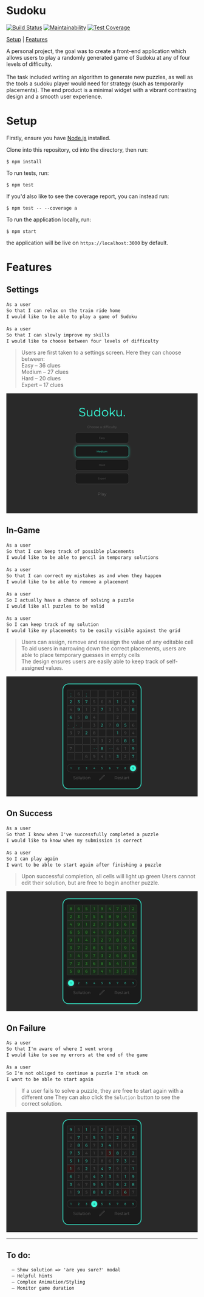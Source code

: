 # Sudoku
[![Build Status](https://travis-ci.com/samfolo/sudoku.svg?branch=master)](https://travis-ci.com/samfolo/sudoku) [![Maintainability](https://api.codeclimate.com/v1/badges/22821d713c1085d97684/maintainability)](https://codeclimate.com/github/samfolo/sudoku/maintainability) [![Test Coverage](https://api.codeclimate.com/v1/badges/22821d713c1085d97684/test_coverage)](https://codeclimate.com/github/samfolo/sudoku/test_coverage)

[Setup](#setup) | [Features](#features)

A personal project, the goal was to create a front-end application which allows users to play a randomly generated game of Sudoku at any of four levels of difficulty.<br /><br />The task included writing an algorithm to generate new puzzles, as well as the tools a sudoku player would need for strategy (such as temporarily placements).  The end product is a minimal widget with a vibrant contrasting design and a smooth user experience.

# Setup

Firstly, ensure you have <a href="https://nodejs.org">Node.js</a> installed.

Clone into this repository, cd into the directory, then run:
```
$ npm install
```

To run tests, run:
```
$ npm test
```

If you'd also like to see the coverage report, you can instead run:
```
$ npm test -- --coverage a
```

To run the application locally, run:
```
$ npm start
```

the application will be live on `https://localhost:3000` by default.

# Features

## Settings
```
As a user
So that I can relax on the train ride home
I would like to be able to play a game of Sudoku

As a user
So that I can slowly improve my skills
I would like to choose between four levels of difficulty
```

> Users are first taken to a settings screen.  Here they can choose between:<br />
  Easy     – 36 clues<br />
  Medium   – 27 clues<br />
  Hard     – 20 clues<br />
  Expert   – 17 clues<br />

<img src="images/Sudoku Settings Page.png" />

## In-Game
```
As a user
So that I can keep track of possible placements
I would like to be able to pencil in temporary solutions

As a user
So that I can correct my mistakes as and when they happen
I would like to be able to remove a placement

As a user
So I actually have a chance of solving a puzzle
I would like all puzzles to be valid

As a user
So I can keep track of my solution
I would like my placements to be easily visible against the grid
```

> Users can assign, remove and reassign the value of any editable cell<br />
  To aid users in narrowing down the correct placements, users are able to place temporary guesses in empty cells<br />
  The design ensures users are easily able to keep track of self-assigned values.

<img src="images/Sudoku Mid-Game.png" />

## On Success
```
As a user
So that I know when I've successfully completed a puzzle
I would like to know when my submission is correct

As a user
So I can play again
I want to be able to start again after finishing a puzzle
```

> Upon successful completion, all cells will light up green
  Users cannot edit their solution, but are free to begin another puzzle.

<img src="images/Sudoku Success.png" />

## On Failure
```
As a user
So that I'm aware of where I went wrong
I would like to see my errors at the end of the game

As a user
So I'm not obliged to continue a puzzle I'm stuck on
I want to be able to start again
```

> If a user fails to solve a puzzle, they are free to start again with a different one
  They can also click the `Solution` button to see the correct solution.
  
<img src="images/Sudoku Failure.png" />

-------------

## To do:
  ```
    – Show solution => 'are you sure?' modal
    – Helpful hints
    – Complex Animation/Styling
    – Monitor game duration
  ```
